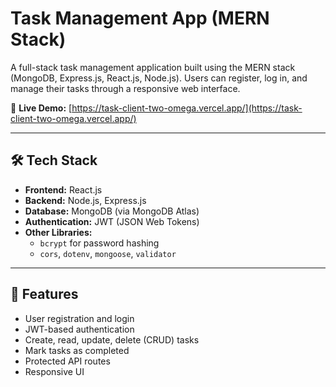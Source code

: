 # Task Management App (MERN Stack)

A full-stack task management application built using the MERN stack (MongoDB, Express.js, React.js, Node.js). Users can register, log in, and manage their tasks through a responsive web interface.

🔗 **Live Demo:** [https://task-client-two-omega.vercel.app/](https://task-client-two-omega.vercel.app/)

---

## 🛠️ Tech Stack

- **Frontend:** React.js
- **Backend:** Node.js, Express.js
- **Database:** MongoDB (via MongoDB Atlas)
- **Authentication:** JWT (JSON Web Tokens)
- **Other Libraries:**
  - `bcrypt` for password hashing
  - `cors`, `dotenv`, `mongoose`, `validator`

---

## 🚀 Features

- User registration and login
- JWT-based authentication
- Create, read, update, delete (CRUD) tasks
- Mark tasks as completed
- Protected API routes
- Responsive UI

